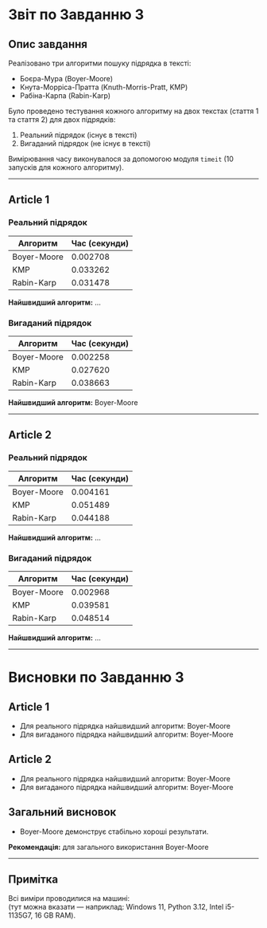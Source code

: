 # Звіт по Завданню 3

## Опис завдання

Реалізовано три алгоритми пошуку підрядка в тексті:

- Боєра-Мура (Boyer-Moore)
- Кнута-Морріса-Пратта (Knuth-Morris-Pratt, KMP)
- Рабіна-Карпа (Rabin-Karp)

Було проведено тестування кожного алгоритму на двох текстах (стаття 1 та стаття 2) для двох підрядків:

1. Реальний підрядок (існує в тексті)
2. Вигаданий підрядок (не існує в тексті)

Вимірювання часу виконувалося за допомогою модуля `timeit` (10 запусків для кожного алгоритму).

---

## Article 1

### Реальний підрядок

| Алгоритм         | Час (секунди) |
|------------------|---------------|
| Boyer-Moore      | 0.002708      |
| KMP              | 0.033262      |
| Rabin-Karp       | 0.031478      |

**Найшвидший алгоритм:** …

### Вигаданий підрядок

| Алгоритм         | Час (секунди) |
|------------------|---------------|
| Boyer-Moore      | 0.002258      |
| KMP              | 0.027620      |
| Rabin-Karp       | 0.038663      |

**Найшвидший алгоритм:** Boyer-Moore

---

## Article 2

### Реальний підрядок

| Алгоритм         | Час (секунди) |
|------------------|---------------|
| Boyer-Moore      | 0.004161      |
| KMP              | 0.051489      |
| Rabin-Karp       | 0.044188      |

**Найшвидший алгоритм:** …

### Вигаданий підрядок

| Алгоритм         | Час (секунди) |
|------------------|---------------|
| Boyer-Moore      | 0.002968      |
| KMP              | 0.039581      |
| Rabin-Karp       | 0.048514      |

**Найшвидший алгоритм:** …

---

# Висновки по Завданню 3

## Article 1
- Для реального підрядка найшвидший алгоритм: Boyer-Moore
- Для вигаданого підрядка найшвидший алгоритм: Boyer-Moore

## Article 2
- Для реального підрядка найшвидший алгоритм: Boyer-Moore
- Для вигаданого підрядка найшвидший алгоритм: Boyer-Moore

## Загальний висновок
- Boyer-Moore демонструє стабільно хороші результати.

**Рекомендація:** для загального використання Boyer-Moore 

---

## Примітка

Всі виміри проводилися на машині:  
(тут можна вказати — наприклад: Windows 11, Python 3.12, Intel i5-1135G7, 16 GB RAM).


